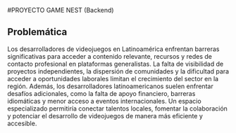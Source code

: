 ﻿#PROYECTO GAME NEST (Backend)

## Problemática

Los desarrolladores de videojuegos en Latinoamérica enfrentan barreras significativas para acceder a contenido relevante, 
recursos y redes de contacto profesional en plataformas generalistas. La falta de visibilidad de proyectos independientes, 
la dispersión de comunidades y la dificultad para acceder a oportunidades laborales limitan el crecimiento del sector en la región. 
Además, los desarrolladores latinoamericanos suelen enfrentar desafíos adicionales, 
como la falta de apoyo financiero, barreras idiomáticas y menor acceso a eventos internacionales. 
Un espacio especializado permitiría conectar talentos locales, fomentar la colaboración 
y potenciar el desarrollo de videojuegos de manera más eficiente y accesible. 
